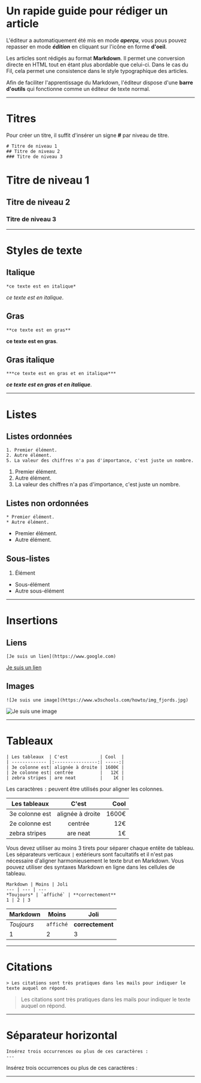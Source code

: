 # Un rapide guide pour rédiger un article

L'éditeur a automatiquement été mis en mode ***aperçu***, vous pous pouvez repasser en mode ***édition*** en cliquant sur l'icône en forme **d'oeil**.

Les articles sont rédigés au format **Markdown**. Il permet une conversion directe en HTML tout en étant plus abordable que celui-ci. Dans le cas du Fil, cela permet une consistence dans le style typographique des articles. 


Afin de faciliter l'apprentissage du Markdown, l'éditeur dispose d'une **barre d'outils** qui fonctionne comme un éditeur de texte normal.

---
# Titres

Pour créer un titre, il suffit d'insérer un signe **#** par niveau de titre.

```
# Titre de niveau 1
## Titre de niveau 2
### Titre de niveau 3
```

# Titre de niveau 1
## Titre de niveau 2
### Titre de niveau 3

---
# Styles de texte

## Italique

```
*ce texte est en italique*
```
*ce texte est en italique*.

## Gras

```
**ce texte est en gras**
```
**ce texte est en gras**.

## Gras italique

```
***ce texte est en gras et en italique***
```
***ce texte est en gras et en italique***.

---
# Listes

## Listes ordonnées

```
1. Premier élément.
2. Autre élément.
5. La valeur des chiffres n'a pas d'importance, c'est juste un nombre.
```
1. Premier élément.
2. Autre élément.
5. La valeur des chiffres n'a pas d'importance, c'est juste un nombre.

## Listes non ordonnées

```
* Premier élément.
* Autre élément.
```
* Premier élément.
* Autre élément.

## Sous-listes

1. Élément
 * Sous-élément
 * Autre sous-élément

---
# Insertions

## Liens

```
[Je suis un lien](https://www.google.com)
```
[Je suis un lien](https://example.com)

## Images

```
![Je suis une image](https://www.w3schools.com/howto/img_fjords.jpg)
```
![Je suis une image](https://www.w3schools.com/howto/img_fjords.jpg)

---
# Tableaux

```
| Les tableaux  | C'est            | Cool  |
| ------------- |:----------------:| -----:|
| 3e colonne est| alignée à droite | 1600€ |
| 2e colonne est| centrée          |   12€ |
| zebra stripes | are neat         |    1€ |
```
Les caractères `:` peuvent être utilisés pour aligner les colonnes.

| Les tableaux  | C'est            | Cool  |
| ------------- |:----------------:| -----:|
| 3e colonne est| alignée à droite | 1600€ |
| 2e colonne est| centrée          |   12€ |
| zebra stripes | are neat         |    1€ |

Vous devez utiliser au moins 3 tirets pour séparer chaque entête de tableau. Les séparateurs verticaux `|` extérieurs sont facultatifs et il n'est pas nécessaire d'aligner harmonieusement le texte brut en Markdown. Vous pouvez utiliser des syntaxes Markdown en ligne dans les cellules de tableau.

```
Markdown | Moins | Joli
--- | --- | ---
*Toujours* | `affiché` | **correctement**
1 | 2 | 3
```
Markdown | Moins | Joli
--- | --- | ---
*Toujours* | `affiché` | **correctement**
1 | 2 | 3

---
# Citations

```
> Les citations sont très pratiques dans les mails pour indiquer le texte auquel on répond.
```
> Les citations sont très pratiques dans les mails pour indiquer le texte auquel on répond.

---
# Séparateur horizontal

```
Insérez trois occurrences ou plus de ces caractères :
---
```
Insérez trois occurrences ou plus de ces caractères :

---
